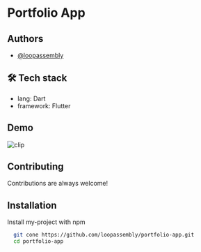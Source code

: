 
# Portfolio App


## Authors

- [@loopassembly](https://www.github.com/loopassembly)


## 🛠 Tech stack 
- lang: Dart 
- framework: Flutter


## Demo


![clip](https://github.com/loopassembly/portfolio-app/assets/62586139/0a8a381e-87a9-416a-ab66-e27e05a0c225)


## Contributing

Contributions are always welcome!

                                     

## Installation

Install my-project with npm

```bash
  git cone https://github.com/loopassembly/portfolio-app.git
  cd portfolio-app
```
    
